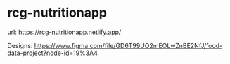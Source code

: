 # rcg-nutritionapp
url: https://rcg-nutritionapp.netlify.app/

Designs: https://www.figma.com/file/GD6T99UO2mEOLwZnBE2NfJ/food-data-project?node-id=19%3A4
